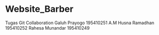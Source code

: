 # Website_Barber
Tugas Git Collaboration
Galuh Prayogo 195410251
A.M Husna Ramadhan 195410252
Rahesa Munandar 195410249
